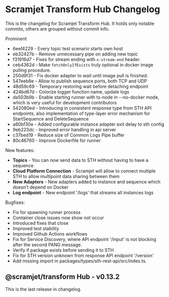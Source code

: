 # Scramjet Transform Hub Changelog

This is the changelog for Scramjet Transform Hub. It holds only notable commits, others are grouped without commit info.

Prominent

-   6eef4229 - Every topic test scenario starts own host
-   eb32427b - Remove unnecessary pipe on adding new topic
-   f31916d7 - Fixes for stream ending with `x-stream-end` header.
-   ceb4362d - Make `fetchOnlyIfExists` truly optional in docker image pulling procedure.
-   250d9f31 - Fix docker adapter to wait until image pull is finished.
-   547eeb8e - Allow to publish sequence ports, both TCP and UDP
-   48d59c69 - Temporary restoring wait before detaching endpoint
-   424bd67d - Colorize logger function name, update logs
-   da503b9b - Enable starting runner with ts-node in --no-docker mode, which is very useful for development contributors
-   542080ed - Introducing in consistent response type from STH API endpoints, also implementation of type-layer error mechanism for StartSequence and DeleteSequence
-   a60bf30e - Added configurable instance adapter exit delay to sth config
-   9eb223dc - Improved error handling in api server
-   c37bed19 - Reduce size of Common Logs Pipe buffer
-   80c46760 - Improve Dockerfile for runner

New features:

-   **Topics** - You can now send data to STH without having to have a sequence
-   **Cloud Platform Connection** - Scramjet will allow to connect multiple STH to allow multipoint data sharing between them
-   **New Adapters** - New adapters added to instance and sequence which doesn't depend on Docker
-   **Log endpoint** - New endpoint '/logs' that streams all instances logs

Bugfixes:

-   Fix for spawning runner process
-   Container close issues now show not occur
-   Introduced fixes that close
-   Improved test stability
-   Improved Github Actions workflows
-   Fix for Service Discovery, where API endpoint '/input' is not blocking after the second PANG message.
-   Verify if package exists before sending it to STH
-   Fix for STH version unknown from response API endpoint '/version'
-   Add missing import in packages/types/sth-rest-api/src/index.ts.

## @scramjet/transform Hub - v0.13.2

This is the last release in changelog.

